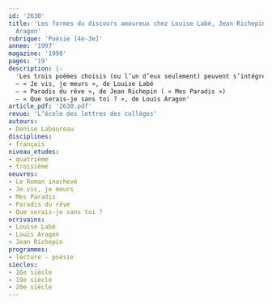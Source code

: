 ```yaml
---
id: '2630'
title: 'Les formes du discours amoureux chez Louise Labé, Jean Richepin et Louis
  Aragon'
rubrique: 'Poésie [4e-3e]'
annee: '1997'
magazine: '1998'
pages: '19'
description: |-
  'Les trois poèmes choisis (ou l’un d’eux seulement) peuvent s’intégrer dans différentes séquences : lecture d’une œuvre intégrale, étude d’un genre ou, comme le propose cet article, étude de la rhétorique du discours amoureux. Elle privilégie donc l’analyse des marques du discours (le choix énonciatif et ce qu’il révèle) et les procédés mis en œuvre.
  – « Je vis, je meurs », de Louise Labé
  – « Paradis du rêve », de Jean Richepin ( « Mes Paradis »)
  – « Que serais-je sans toi ? », de Louis Aragon'
article_pdf: '2630.pdf'
revue: 'L’école des lettres des collèges'
auteurs:
- Denise Laboureau
disciplines:
- français
niveau_etudes:
- quatrième
- troisième
oeuvres:
- Le Roman inachevé
- Je vis, je meurs
- Mes Paradis
- Paradis du rêve
- Que serais-je sans toi ?
ecrivains:
- Louise Labé
- Louis Aragon
- Jean Richepin
programmes:
- lecture - poésie
siecles:
- 16e siècle
- 19e siècle
- 20e siècle
---
```

